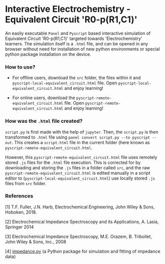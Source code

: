 # Interactive Electrochemistry - Equivalent Circuit 'R0-p(R1,C1)'

An easily executable `Panel` and `Pyscript` based interactive simulation of Equivalent Circuit 'R0-p(R1,C1)' targeted towards 'Electrochemistry' learners. The simulation itself is a `.html` file, and can be opened in any browser without need for installation of new python environments or special python package installation on the device.

### How to use?

- For offline users, download the `src` folder, the files within it and `pyscript-local-equivalent_circuit.html` file. Open `pyscript-local-equivalent_circuit.html` and enjoy learning!

- For online users, download the `pyscript-remote-equivalent_circuit.html` file. Open `pyscript-remote-equivalent_circuit.html` and enjoy learning!


### How was the `.html` file created?

`script.py` is first made with the help of `jupyter`. Then, the `script.py` is then transformed to `.html` file using `panel convert script.py --to pyscript --out`. This creates a `script.html` file in the current folder (here known as `pyscript-remote-equivalent_circuit.html`.

However, this `pyscript-remote-equivalent_circuit.html` file uses remotely stored `.js` files for the `.html` file execution. This is corrected for by downloading and storing the `.js` files in a folder called `src`, and the raw `pyscript-remote-equivalent_circuit.html` is edited manually in a script editor to (`pyscript-local-equivalent_circuit.html`) use locally stored `.js` files from `src` folder.


### References
<a id="1">[1]</a>
T.F. Fuller, J.N. Harb, Electrochemical Engineering, John Wiley & Sons, Hoboken, 2018.

<a id="1">[2]</a>
Electrochemical Impedance Spectroscopy and its Applications, A. Lasia, Springer 2014

<a id="1">[3]</a>
Electrochemical Impedance Spectroscopy, M.E. Orazem, B. Tribollet, John Wiley & Sons, Inc., 2008

<a id="1">[4]</a>
[impedance.py](<https://impedancepy.readthedocs.io/en/latest/getting-started.html> "Impedance.Py") (a Python package for simulation and fitting of impedance data)
